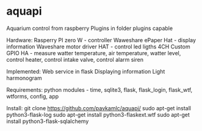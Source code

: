 # aquapi
Aquarium control from raspberry
Plugins in folder plugins capable

Hardware:
Rasperry PI zero W - controller
Waweshare ePaper Hat - display information
Waveshare motor driver HAT - control led ligths 4CH
Custom GPIO HA - measure watter temperature, air temperature, watter level, control heater, control intake valve, control alarm siren

Implemented:
Web service in flask
Displaying information
Light harmonogram

Requirements:
python modules - time, sqlite3, flask, flask_login, flask_wtf, wtforms, config, app

Install:
git clone https://github.com/pavkamlc/aquapi/
sudo apt-get install python3-flask-log
sudo apt-get install python3-flaskext.wtf
sudo apt-get install python3-flask-sqlalchemy